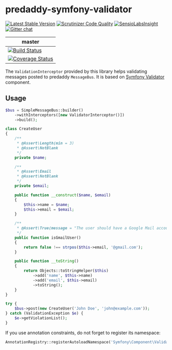 predaddy-symfony-validator
==========================
[![Latest Stable Version](https://poser.pugx.org/predaddy/predaddy-symfony-validator/v/stable.png)](https://packagist.org/packages/predaddy/predaddy-symfony-validator)
[![Scrutinizer Code Quality](https://scrutinizer-ci.com/g/szjani/predaddy-symfony-validator/badges/quality-score.png?b=master)](https://scrutinizer-ci.com/g/szjani/predaddy-symfony-validator/?branch=master)
[![SensioLabsInsight](https://insight.sensiolabs.com/projects/6e9918be-77e2-49eb-b9c2-3a26135fcc5c/mini.png)](https://insight.sensiolabs.com/projects/6e9918be-77e2-49eb-b9c2-3a26135fcc5c)
[![Gitter chat](https://badges.gitter.im/szjani/predaddy-symfony-validator.png)](https://gitter.im/szjani/predaddy-symfony-validator)

|master|
|------|
|[![Build Status](https://travis-ci.org/szjani/predaddy-symfony-validator.png?branch=master)](https://travis-ci.org/szjani/predaddy-symfony-validator)|
|[![Coverage Status](https://coveralls.io/repos/szjani/predaddy-symfony-validator/badge.png?branch=master)](https://coveralls.io/r/szjani/predaddy-symfony-validator?branch=master)|

The `ValidationInterceptor` provided by this library helps validating messages posted to predaddy `MessageBus`.
It is based on [Symfony Validator](https://github.com/symfony/Validator) component.

Usage
-----

```php
$bus = SimpleMessageBus::builder()
    ->withInterceptors([new ValidatorInterceptor()])
    ->build();
```

```php
class CreateUser
{
    /**
     * @Assert\Length(min = 3)
     * @Assert\NotBlank
     */
    private $name;

    /**
     * @Assert\Email
     * @Assert\NotBlank
     */
    private $email;

    public function __construct($name, $email)
    {
        $this->name = $name;
        $this->email = $email;
    }

    /**
     * @Assert\True(message = "The user should have a Google Mail account")
     */
    public function isGmailUser()
    {
        return false !== strpos($this->email, '@gmail.com');
    }

    public function __toString()
    {
        return Objects::toStringHelper($this)
            ->add('name', $this->name)
            ->add('email', $this->email)
            ->toString();
    }
}
```

```php
try {
    $bus->post(new CreateUser('John Doe', 'john@example.com'));
} catch (ValidationException $e) {
    $e->getViolationList();
}

```

If you use annotation constraints, do not forget to register its namespace:

```php
AnnotationRegistry::registerAutoloadNamespace('Symfony\Component\Validator\Constraint', 'path/to/symfony/library/validator');
```
